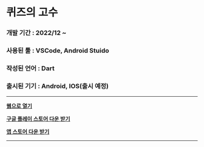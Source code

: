 # 퀴즈의 고수 
### 개발 기간 : 2022/12 ~
### 사용된 툴 : VSCode, Android Stuido
### 작성된 언어 : Dart
### 출시된 기기 : Android, IOS(출시 예정)
-------------
**[웹으로 열기]([https://play.google.com/store/apps/details?id=com.flutter.gosuoflife&hl=ko&gl=US](https://touch-party-67378457.firebaseapp.com/#/))**

**[구글 플레이 스토어 다운 받기](https://play.google.com/store/apps/details?id=com.flutter.gosuoflife&hl=ko&gl=US)**

**[앱 스토어 다운 받기]()**

-------------
